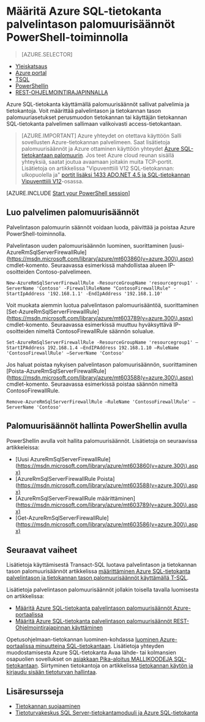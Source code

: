 <properties
    pageTitle="Määritä Azure SQL-tietokanta palvelintason palomuurisäännöt PowerShellin avulla | Microsoft Azure"
    description="Opettele määrittämään palomuurin IP-osoitteet, jotka käyttävät Azure SQL-tietokannat."
    services="sql-database"
    documentationCenter=""
    authors="stevestein"
    manager="jhubbard"
    editor=""/>


<tags
    ms.service="sql-database"
    ms.workload="data-management"
    ms.tgt_pltfrm="na"
    ms.devlang="dotnet"
    ms.topic="article"
    ms.date="08/09/2016"
    ms.author="sstein"/>


# <a name="configure-azure-sql-database-server-level-firewall-rules-by-using-powershell"></a>Määritä Azure SQL-tietokanta palvelintason palomuurisäännöt PowerShell-toiminnolla


> [AZURE.SELECTOR]
- [Yleiskatsaus](sql-database-firewall-configure.md)
- [Azure portal](sql-database-configure-firewall-settings.md)
- [TSQL](sql-database-configure-firewall-settings-tsql.md)
- [PowerShellin](sql-database-configure-firewall-settings-powershell.md)
- [REST-OHJELMOINTIRAJAPINNALLA](sql-database-configure-firewall-settings-rest.md)


Azure SQL-tietokanta käyttämällä palomuurisäännöt sallivat palvelimia ja tietokantoja. Voit määrittää palvelintason ja tietokannan tason palomuuriasetukset perusmuodon tietokannan tai käyttäjän tietokannan SQL-tietokanta palvelimen sallimaan valikoivasti access-tietokantaan.

> [AZURE.IMPORTANT] Azure yhteydet on otettava käyttöön Salli sovellusten Azure-tietokannan palvelimeen. Saat lisätietoja palomuurisäännöt ja Azure ottaminen käyttöön yhteydet [Azure SQL-tietokantaan palomuurin](sql-database-firewall-configure.md). Jos teet Azure cloud reunan sisällä yhteyksiä, saatat joutua avaamaan joitakin muita TCP-portit. Lisätietoja on artikkelissa "Vipuventtiili V12 SQL-tietokannan: ulkopuolella ja" [portit lisäksi 1433 ADO.NET 4.5 ja SQL-tietokannan Vipuventtiili V12](sql-database-develop-direct-route-ports-adonet-v12.md)-osassa.


[AZURE.INCLUDE [Start your PowerShell session](../../includes/sql-database-powershell.md)]

## <a name="create-server-firewall-rules"></a>Luo palvelimen palomuurisäännöt

Palvelintason palomuurin säännöt voidaan luoda, päivittää ja poistaa Azure PowerShell-toiminnolla.

Palvelintason uuden palomuurisäännön luominen, suorittaminen [uusi-AzureRmSqlServerFirewallRule] (https://msdn.microsoft.com/library/azure/mt603860(v=azure.300\).aspx) cmdlet-komento. Seuraavassa esimerkissä mahdollistaa alueen IP-osoitteiden Contoso-palvelimeen.

    New-AzureRmSqlServerFirewallRule -ResourceGroupName 'resourcegroup1' -ServerName 'Contoso' -FirewallRuleName "ContosoFirewallRule" -StartIpAddress '192.168.1.1' -EndIpAddress '192.168.1.10'       

Voit muokata aiemmin luotua palvelintason palomuurisääntöä, suorittaminen [Set-AzureRmSqlServerFirewallRule] (https://msdn.microsoft.com/library/azure/mt603789(v=azure.300\).aspx) cmdlet-komento. Seuraavassa esimerkissä muuttuu hyväksyttävä IP-osoitteiden nimeltä ContosoFirewallRule säännön solualue.

    Set-AzureRmSqlServerFirewallRule -ResourceGroupName 'resourcegroup1' –StartIPAddress 192.168.1.4 –EndIPAddress 192.168.1.10 –RuleName 'ContosoFirewallRule' –ServerName 'Contoso'

Jos haluat poistaa nykyisen palvelintason palomuurisäännön, suorittaminen [Poista-AzureRmSqlServerFirewallRule] (https://msdn.microsoft.com/library/azure/mt603588(v=azure.300\).aspx) cmdlet-komento. Seuraavassa esimerkissä poistaa säännön nimeltä ContosoFirewallRule.

    Remove-AzureRmSqlServerFirewallRule –RuleName 'ContosoFirewallRule' –ServerName 'Contoso'


## <a name="manage-firewall-rules-by-using-powershell"></a>Palomuurisäännöt hallinta PowerShellin avulla

PowerShellin avulla voit hallita palomuurisäännöt. Lisätietoja on seuraavissa artikkeleissa:

* [Uusi AzureRmSqlServerFirewallRule] (https://msdn.microsoft.com/library/azure/mt603860(v=azure.300\).aspx)
* [AzureRmSqlServerFirewallRule Poista] (https://msdn.microsoft.com/library/azure/mt603588(v=azure.300\).aspx)
* [AzureRmSqlServerFirewallRule määrittäminen] (https://msdn.microsoft.com/library/azure/mt603789(v=azure.300\).aspx)
* [Get-AzureRmSqlServerFirewallRule] (https://msdn.microsoft.com/library/azure/mt603586(v=azure.300\).aspx)


## <a name="next-steps"></a>Seuraavat vaiheet

Lisätietoja käyttämisestä Transact-SQL luotava palvelintason ja tietokannan tason palomuurisäännöt artikkelissa [määrittäminen Azure SQL-tietokanta palvelintason ja tietokannan tason palomuurisäännöt käyttämällä T-SQL](sql-database-configure-firewall-settings-tsql.md).

Lisätietoja palvelintason palomuurisäännöt jollakin toisella tavalla luomisesta on artikkelissa:

- [Määritä Azure SQL-tietokanta palvelintason palomuurisäännöt Azure-portaalissa](sql-database-configure-firewall-settings.md)
- [Määritä Azure SQL-tietokanta palvelintason palomuurisäännöt REST-Ohjelmointirajapinnan käyttäminen](sql-database-configure-firewall-settings-rest.md)

Opetusohjelmaan-tietokannan luominen-kohdassa [luominen Azure-portaalissa minuutteina SQL-tietokantaan](sql-database-get-started.md).
Lisätietoja yhteyden muodostamisesta Azure SQL-tietokanta Avaa lähde- tai kolmansien osapuolien sovellukset on [asiakkaan Pika-aloitus MALLIKOODEJA SQL-tietokantaan](https://msdn.microsoft.com/library/azure/ee336282.aspx).
Siirtyminen tietokantoja on artikkelissa [tietokannan käytön ja kirjaudu sisään tietoturvan hallintaa](https://msdn.microsoft.com/library/azure/ee336235.aspx).


## <a name="additional-resources"></a>Lisäresursseja

- [Tietokannan suojaaminen](sql-database-security.md)
- [Tietoturvakeskus SQL Server-tietokantamoduuli ja Azure SQL-tietokanta](https://msdn.microsoft.com/library/bb510589)


<!--Image references-->
[1]: ./media/sql-database-configure-firewall-settings/AzurePortalBrowseForFirewall.png
[2]: ./media/sql-database-configure-firewall-settings/AzurePortalFirewallSettings.png
<!--anchors-->
